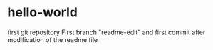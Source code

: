 # hello-world
first git repository
First branch "readme-edit" and first commit after modification of the readme file
